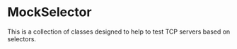 # MockSelector

This is a collection of classes designed to help to test TCP servers
based on selectors.